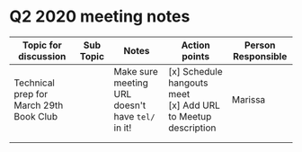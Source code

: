 # Q2 2020 meeting notes

**Topic for discussion** | **Sub Topic** | **Notes** | **Action points** | **Person Responsible** | 
-- | -- | -- | -- | --
Technical prep for March 29th Book Club | | Make sure meeting URL doesn't have `tel/` in it! | [x] Schedule hangouts meet<br>[x] Add URL to Meetup description | Marissa |
 | | | | |
 | | | | |
